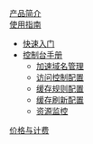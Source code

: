 
[产品简介](平台服务/CDN/产品简介.md)  
[使用指南]()
* [快速入门](平台服务/CDN/使用指南/快速入门.md)
* [控制台手册]()
  * [加速域名管理](平台服务/CDN/使用指南/控制台手册/加速域名管理.md)
  * [访问控制配置](平台服务/CDN/使用指南/控制台手册/访问控制配置.md)
  * [缓存规则配置](平台服务/CDN/使用指南/控制台手册/缓存规则配置.md])
  * [缓存刷新配置](平台服务/CDN/使用指南/控制台手册/缓存刷新配置.md)
  * [资源监控](平台服务/CDN/使用指南/控制台手册/资源监控.md)

[价格与计费](平台服务/CDN/使用指南/价格与计费.md)